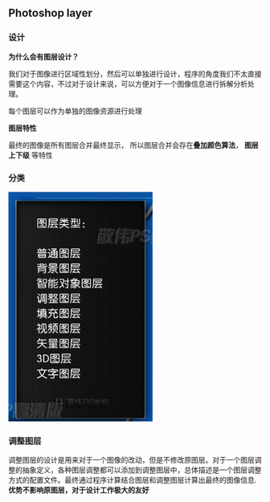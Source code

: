 ## Photoshop layer 

### 设计

**为什么会有图层设计？**

我们对于图像进行区域性划分，然后可以单独进行设计，程序的角度我们不太直接需要这个内容，不过对于设计来说，可以方便对于一个图像信息进行拆解分析处理。

每个图层可以作为单独的图像资源进行处理

**图层特性**

最终的图像是所有图层合并最终显示， 所以图层合并会存在**叠加颜色算法**， **图层上下级** 等特性



### 分类

![image-20211010153503584](images\image-20211010153503584.png)



### 调整图层

调整图层的设计是用来对于一个图像的改动，但是不修改原图层。对于一个图层调整的抽象定义，各种图层调整都可以添加到调整图层中，总体描述是一个图层调整方式的配置文件。最终通过程序计算结合图层和调整图层计算出最终的图像信息. **优势不影响原图层，对于设计工作极大的友好**






